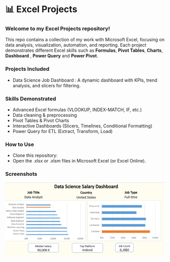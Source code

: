 # 📊 Excel Projects

### Welcome to my Excel Projects repository!
This repo contains a collection of my work with Microsoft Excel, focusing on data analysis, visualization, automation, and reporting. Each project demonstrates different Excel skills such as **Formulas**, **Pivot Tables**, **Charts**, **Dashboard** , **Power Query** and **Power Pivot**.

### Projects Included
- Data Science Job Dashboard : A dynamic dashboard with KPIs, trend analysis, and slicers for filtering.

### Skills Demonstrated
- Advanced Excel formulas (VLOOKUP, INDEX-MATCH, IF, etc.)
- Data cleaning & preprocessing
- Pivot Tables & Pivot Charts
- Interactive Dashboards (Slicers, Timelines, Conditional Formatting)
- Power Query for ETL (Extract, Transform, Load)

### How to Use
- Clone this repository:
- Open the .xlsx or .xlsm files in Microsoft Excel (or Excel Online).

### Screenshots
![](Data_Science_Dashboard/Screenshot.png)
